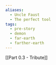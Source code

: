 ```yaml
---
aliases:
  - Uncle Faust
  - The perfect tool
tags:
  - pre-story
  - demon
  - far-earth
  - farther-earth
---
```

[[Part 0.3 - Tribute]] 